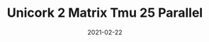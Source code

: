 ---
tags: 
  - "To Market"
  - "Cork Flooring"
title: "Unicork 2 Matrix Tmu 25 Parallel"
designer: "To Market"
image_primary: "img/PARALLEL_DSC_3295.jpg"
href: "https://www.tomkt.com/unicork-2-swatches"
description: "11.82%22%20x%2023.63%22%20TILES"
category: "cork-flooring"
subtitle: ""
manufacturer: "ToMarket"
slug: "/manufacturers/tomarket/cork-flooring/to-market-unicork-2-matrix-tmu-25-parallel"
date: "2021-02-22"
---